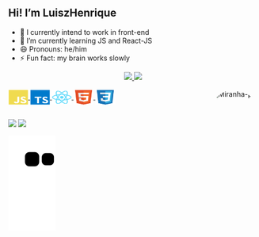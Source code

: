 ## Hi! I’m LuiszHenrique
- 🔭 I currently intend to work in front-end
- 🌱 I’m currently learning JS and React-JS
- 😄 Pronouns: he/him
- ⚡ Fun fact: my brain works slowly
<div align="center">
  <a href="https://github.com/LuiszHenrique">
  <img height="180em" src="https://github-readme-stats.vercel.app/api?username=LuiszHenrique&show_icons=true&theme=tokyonight&include_all_commits=true&count_private=true"/>
  <img height="180em" src="https://github-readme-stats.vercel.app/api/top-langs/?username=LuiszHenrique&layout=compact&langs_count=7&theme=tokyonight"/>
</div>  
<div style="display: inline_block"><br>
  <img align="center" alt="Luis-Js" height="30" width="40" src="https://raw.githubusercontent.com/devicons/devicon/master/icons/javascript/javascript-plain.svg">
  <img align="center" alt="Luis-Ts" height="30" width="40" src="https://raw.githubusercontent.com/devicons/devicon/master/icons/typescript/typescript-plain.svg">
  <img align="center" alt="Luis-React" height="30" width="40" src="https://raw.githubusercontent.com/devicons/devicon/master/icons/react/react-original.svg">
  <img align="center" alt="Luis-HTML" height="30" width="40" src="https://raw.githubusercontent.com/devicons/devicon/master/icons/html5/html5-original.svg">
  <img align="center" alt="Luis-CSS" height="30" width="40" src="https://raw.githubusercontent.com/devicons/devicon/master/icons/css3/css3-original.svg">
  <img align="right" alt="Miranha-pic" height="150" style="border-radius:50px;" src="https://avatars.githubusercontent.com/u/69944737?width=676&height=676">
</div> 
  
  ##
  <div>
    <a href = "mailto:luzim.henrique@gmail.com"><img src="https://img.shields.io/badge/-Gmail-%23333?style=for-the-badge&logo=gmail&logoColor=white" target="_blank"></a>
    <a href="https://www.instagram.com/luzericky/" target="_blank"><img src="https://img.shields.io/badge/-Instagram-%23E4405F?style=for-the-badge&logo=instagram&logoColor=white" target="_blank"></a>
  </div>
  
![Snake animation](https://github.com/LuiszHenrique/LuiszHenrique/blob/output/github-contribution-grid-snake.svg)
